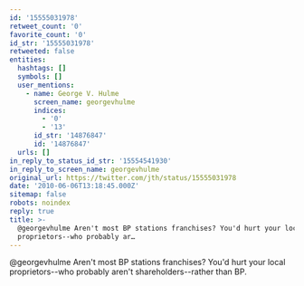 ```yaml
---
id: '15555031978'
retweet_count: '0'
favorite_count: '0'
id_str: '15555031978'
retweeted: false
entities:
  hashtags: []
  symbols: []
  user_mentions:
    - name: George V. Hulme
      screen_name: georgevhulme
      indices:
        - '0'
        - '13'
      id_str: '14876847'
      id: '14876847'
  urls: []
in_reply_to_status_id_str: '15554541930'
in_reply_to_screen_name: georgevhulme
original_url: https://twitter.com/jth/status/15555031978
date: '2010-06-06T13:18:45.000Z'
sitemap: false
robots: noindex
reply: true
title: >-
  @georgevhulme Aren't most BP stations franchises? You'd hurt your local
  proprietors--who probably ar…
---
```


@georgevhulme Aren't most BP stations franchises? You'd hurt your local proprietors--who probably aren't shareholders--rather than BP.